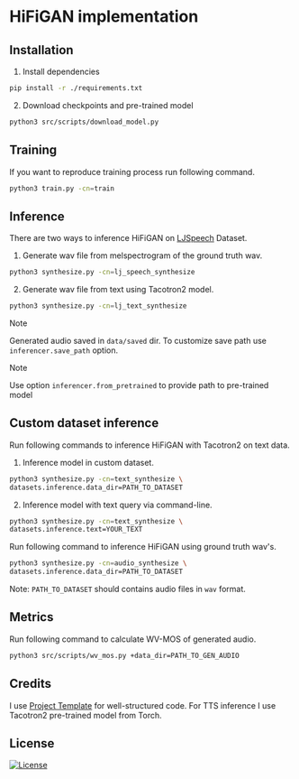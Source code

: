 # HiFiGAN implementation

## Installation

1. Install dependencies

```bash
pip install -r ./requirements.txt
```

2. Download checkpoints and pre-trained model

```bash
python3 src/scripts/download_model.py
```

## Training

If you want to reproduce training process run following command.

```bash
python3 train.py -cn=train
```

## Inference

There are two ways to inference HiFiGAN on [LJSpeech](https://keithito.com/LJ-Speech-Dataset/) Dataset.

1. Generate wav file from melspectrogram of the ground truth wav.

```bash
python3 synthesize.py -cn=lj_speech_synthesize
```

2. Generate wav file from text using Tacotron2 model.

```bash
python3 synthesize.py -cn=lj_text_synthesize
```

> [!NOTE]
> Generated audio saved in `data/saved` dir. To customize save path use `inferencer.save_path` option.

> [!NOTE]
> Use option `inferencer.from_pretrained` to provide path to pre-trained model

## Custom dataset inference

Run following commands to inference HiFiGAN with Tacotron2 on text data.

1. Inference model in custom dataset.

```bash
python3 synthesize.py -cn=text_synthesize \
datasets.inference.data_dir=PATH_TO_DATASET
```

2. Inference model with text query via command-line.

```bash
python3 synthesize.py -cn=text_synthesize \
datasets.inference.text=YOUR_TEXT
```

Run following command to inference HiFiGAN using ground truth wav's.

```bash
python3 synthesize.py -cn=audio_synthesize \
datasets.inference.data_dir=PATH_TO_DATASET
```

Note: `PATH_TO_DATASET` should contains audio files in `wav` format.

## Metrics

Run following command to calculate WV-MOS of generated audio.

```bash
python3 src/scripts/wv_mos.py +data_dir=PATH_TO_GEN_AUDIO
```

## Credits

I use [Project Template](https://github.com/Blinorot/pytorch_project_template) for well-structured code.
For TTS inference I use Tacotron2 pre-trained model from Torch.

## License

[![License](https://img.shields.io/badge/license-MIT-blue.svg)](/LICENSE)
